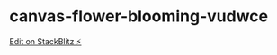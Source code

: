 # canvas-flower-blooming-vudwce

[Edit on StackBlitz ⚡️](https://stackblitz.com/edit/canvas-flower-blooming-vudwce)